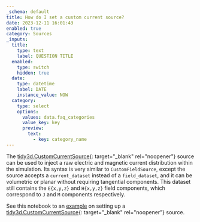 ```yaml
---
_schema: default
title: How do I set a custom current source?
date: 2023-12-11 16:01:43
enabled: true
category: Sources
_inputs:
  title:
    type: text
    label: QUESTION TITLE
  enabled:
    type: switch
    hidden: true
  date:
    type: datetime
    label: DATE
    instance_value: NOW
  category:
    type: select
    options:
      values: data.faq_categories
      value_key: key
      preview:
        text:
          - key: category_name
---
```

The [tidy3d.CustomCurrentSource](https://docs.flexcompute.com/projects/tidy3d/en/latest/_autosummary/tidy3d.CustomCurrentSource.html){: target="_blank" rel="noopener"}&nbsp;source can be used to inject a raw electric and magnetic current distribution within the simulation. Its syntax is very similar to&nbsp;`CustomFieldSource`, except the source accepts a&nbsp;`current_dataset` instead of a&nbsp;`field_dataset`, and it can be volumetric or planar without requiring tangential components. This dataset still contains the `E{x,y,z}` and `H{x,y,z}` field components, which correspond to `J` and `M` components respectively.

See this notebook to an&nbsp;[example](https://www.flexcompute.com/tidy3d/examples/notebooks/CustomFieldSource/)&nbsp;on setting up a [tidy3d.CustomCurrentSource](https://docs.flexcompute.com/projects/tidy3d/en/latest/_autosummary/tidy3d.CustomCurrentSource.html){: target="_blank" rel="noopener"}&nbsp;source.
